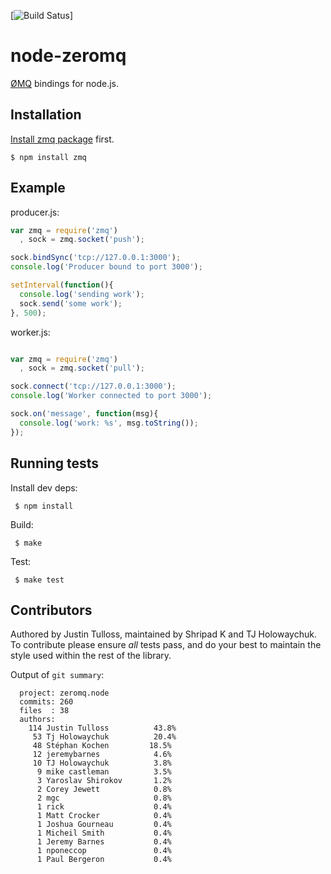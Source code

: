 [![Build Satus](https://travis-ci.org/JustinTulloss/zeromq.node)]

# node-zeromq

  [ØMQ](http://www.zeromq.org/) bindings for node.js.

## Installation

[Install zmq package](http://www.zeromq.org/intro:get-the-software) first.

    $ npm install zmq

## Example

producer.js:

```js
var zmq = require('zmq')
  , sock = zmq.socket('push');

sock.bindSync('tcp://127.0.0.1:3000');
console.log('Producer bound to port 3000');

setInterval(function(){
  console.log('sending work');
  sock.send('some work');
}, 500);
```

worker.js:

```js

var zmq = require('zmq')
  , sock = zmq.socket('pull');

sock.connect('tcp://127.0.0.1:3000');
console.log('Worker connected to port 3000');

sock.on('message', function(msg){
  console.log('work: %s', msg.toString());
});
```

## Running tests

  Install dev deps:

     $ npm install

  Build:

     $ make

  Test:

     $ make test

## Contributors

 Authored by Justin Tulloss, maintained by Shripad K and TJ Holowaychuk. To contribute please ensure _all_ tests pass, and do your best to maintain the style used within the rest of the library.

 Output of `git summary`:

      project: zeromq.node
      commits: 260
      files  : 38
      authors: 
        114 Justin Tulloss          43.8%
         53 Tj Holowaychuk          20.4%
         48 Stéphan Kochen         18.5%
         12 jeremybarnes            4.6%
         10 TJ Holowaychuk          3.8%
          9 mike castleman          3.5%
          3 Yaroslav Shirokov       1.2%
          2 Corey Jewett            0.8%
          2 mgc                     0.8%
          1 rick                    0.4%
          1 Matt Crocker            0.4%
          1 Joshua Gourneau         0.4%
          1 Micheil Smith           0.4%
          1 Jeremy Barnes           0.4%
          1 nponeccop               0.4%
          1 Paul Bergeron           0.4%

